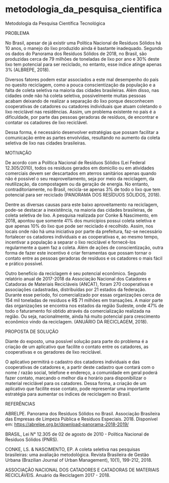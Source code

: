 # metodologia_da_pesquisa_cientifica
Metodologia da Pesquisa Científica Tecnológica


PROBLEMA

No Brasil, apesar de já existir uma Política Nacional de Resíduos Sólidos há 10 anos, o manejo do lixo produzido ainda é bastante inadequado. Segundo os dados do Panorama dos Resíduos Sólidos de 2018, no Brasil, são produzidas cerca de 79 milhões de toneladas de lixo por ano e 30% deste lixo tem potencial para ser reciclado, no entanto, esse índice atinge apenas 3% (ALBREPE, 2018).

Diversos fatores podem estar associados a este mal desempenho do país no quesito reciclagem, como a pouca conscientização da população e a falta de coleta seletiva na maioria das cidades brasileiras. Além disso, nas cidades onde não há coleta seletiva, possivelmente muitas pessoas acabam deixando de realizar a separação do lixo porque desconhecem cooperativas de catadores ou catadores individuais que atuam coletando o lixo reciclável nas residências. Assim, um problema existente no país é a dificuldade, por parte das pessoas geradoras de resíduos, de encontrar e contatar os catadores de lixo reciclável.

Dessa forma, é necessário desenvolver estratégias que possam facilitar a comunicação entre as partes envolvidas, resultando no aumento da coleta seletiva de lixo nas cidades brasileiras.



MOTIVAÇÃO

De acordo com a Política Nacional de Resíduos Sólidos (Lei Federal 12.305/2010), todos os resíduos gerados em domicílio ou em atividades comerciais devem ser descartados em aterros sanitários apenas quando não é possível o seu reaproveitamento, seja por meio da reciclagem, da reutilização, da compostagem ou da geração de energia. No entanto, contraditoriamente, no Brasil, recicla-se apenas 3% de todo o lixo que tem potencial para ser reciclado (PANORAMA DOS RESÍDUOS SÓLIDOS, 2018).

Dentre as diversas causas para este baixo aproveitamento na reciclagem, pode-se destacar a inexistência, na maioria das cidades brasileiras, de coleta seletiva de lixo. A pesquisa realizada por Conke & Nascimento, em 2018, apontou que somente 41% dos municípios possui coleta seletiva e que apenas 10% do lixo que pode ser reciclado é recolhido. Assim, nos locais onde não há uma iniciativa por parte da prefeitura, faz-se necessário fortalecer os catadores individuais e as cooperativas e, ao mesmo tempo, incentivar a população a separar o lixo reciclável e fornecê-los regularmente a quem faz a coleta. Além de ações de conscientização, outra forma de fazer este incentivo é criar ferramentas que possam tornar o contato entre as pessoas geradoras de resíduos e os catadores o mais fácil e prático possível.

Outro benefício da reciclagem é seu potencial econômico. Segundo relatório anual de 2017-2018 da Associação Nacional dos Catadores e Catadoras de Materiais Recicláveis (ANCAT), foram 270 cooperativas e associações cadastradas, distribuídas por 21 estados da federação. Durante esse período, foi comercializado por essas organizações cerca de 154 mil toneladas de resíduos e R$ 71 milhões em transações. A maior parte das organizações se encontra nos estados da região Sudeste, onde 47% de todo o faturamento foi obtido através da comercialização realizada na região. Ou seja, nacionalmente, ainda há muito potencial para crescimento econômico vindo da reciclagem. (ANUÁRIO DA RECICLAGEM, 2018).



PROPOSTA DE SOLUÇÃO

Diante do exposto, uma possível solução para parte do problema é a criação de um aplicativo que facilite o contato entre os catadores, as cooperativas e os geradores de lixo reciclável.

O aplicativo permitirá o cadastro dos catadores individuais e das cooperativas de catadores e, a partir deste cadastro que contará com o nome / razão social, telefone e endereço, a comunidade em geral poderá fazer contato, marcando o melhor dia e horário para disponibilizar o material reciclável para os catadores.
Dessa forma, a criação de um aplicativo que facilite esse contato, pode representar uma importante estratégia para aumentar os índices de reciclagem no Brasil.



REFERÊNCIAS


ABRELPE. Panorama dos Resíduos Sólidos no Brasil. Associação Brasileira das Empresas de Limpeza Pública e Resíduos Especiais. 2018. Disponível em: https://abrelpe.org.br/download-panorama-2018-2019/

BRASIL, Lei N° 12.305 de 02 de agosto de 2010 - Política Nacional de Resíduos  Sólidos (PNRS).

CONKE, LS. & NASCIMENTO, EP. A coleta seletiva nas pesquisas brasileiras: uma avaliação metodológica. Revista Brasileira de Gestão Urbana (Brazilian Journal of Urban Management), 10(1), 199-212, 2018.

ASSOCIAÇÃO NACIONAL DOS CATADORES E CATADORAS DE MATERIAIS RECICLÁVEIS. Anuário da Reciclagem 2017 - 2018.
